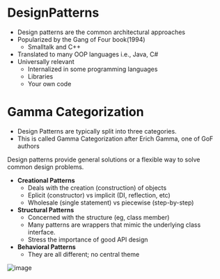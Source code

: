# DesignPatterns

- Design patterns are the common architectural approaches
- Popularized by the Gang of Four book(1994)
  - Smalltalk and C++
- Translated to many OOP languages i.e., Java, C#
- Universally relevant
  - Internalized in some programming languages
  - Libraries
  - Your own code

# Gamma Categorization
- Design Patterns are typically split into three categories.
- This is called Gamma Categorization after Erich Gamma, one of GoF authors
 
Design patterns provide general solutions or a flexible way to solve common design problems.

- **Creational Patterns**
  - Deals with the creation (construction) of objects
  - Eplicit (constructor) vs implicit (DI, reflection, etc)
  - Wholesale (single statement) vs piecewise (step-by-step)
- **Structural Patterns**
  - Concerned with the structure (eg, class member)
  - Many patterns are wrappers that mimic the underlying class interface.
  - Stress the importance of good API design
- **Behavioral Patterns**
  - They are all different; no central theme

![image](https://github.com/rahul-jha-official/DesignPatterns/assets/138975150/d8607445-ab2e-4c2c-acdc-73bc1b12e943)
